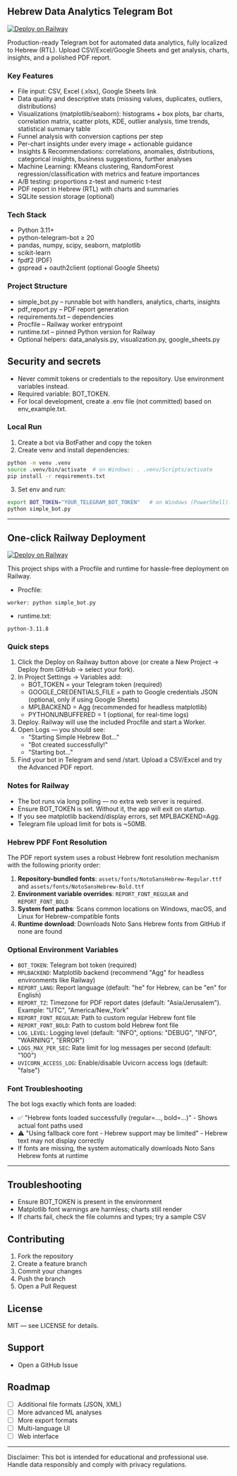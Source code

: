 ## Hebrew Data Analytics Telegram Bot

[![Deploy on Railway](https://railway.app/button.svg)](https://railway.app/new/template?templateUrl=https://github.com/Artisa111/hebrew-analytics-telegram-bot)

Production-ready Telegram bot for automated data analytics, fully localized to Hebrew (RTL). Upload CSV/Excel/Google Sheets and get analysis, charts, insights, and a polished PDF report.

### Key Features
- File input: CSV, Excel (.xlsx), Google Sheets link
- Data quality and descriptive stats (missing values, duplicates, outliers, distributions)
- Visualizations (matplotlib/seaborn): histograms + box plots, bar charts, correlation matrix, scatter plots, KDE, outlier analysis, time trends, statistical summary table
- Funnel analysis with conversion captions per step
- Per-chart insights under every image + actionable guidance
- Insights & Recommendations: correlations, anomalies, distributions, categorical insights, business suggestions, further analyses
- Machine Learning: KMeans clustering, RandomForest regression/classification with metrics and feature importances
- A/B testing: proportions z-test and numeric t-test
- PDF report in Hebrew (RTL) with charts and summaries
- SQLite session storage (optional)

### Tech Stack
- Python 3.11+
- python-telegram-bot ≥ 20
- pandas, numpy, scipy, seaborn, matplotlib
- scikit-learn
- fpdf2 (PDF)
- gspread + oauth2client (optional Google Sheets)

### Project Structure
- simple_bot.py – runnable bot with handlers, analytics, charts, insights
- pdf_report.py – PDF report generation
- requirements.txt – dependencies
- Procfile – Railway worker entrypoint
- runtime.txt – pinned Python version for Railway
- Optional helpers: data_analysis.py, visualization.py, google_sheets.py

## Security and secrets
- Never commit tokens or credentials to the repository. Use environment variables instead.
- Required variable: BOT_TOKEN.
- For local development, create a .env file (not committed) based on env_example.txt.

### Local Run
1) Create a bot via BotFather and copy the token
2) Create venv and install dependencies:
```bash
python -m venv .venv
source .venv/bin/activate  # on Windows: . .venv/Scripts/activate
pip install -r requirements.txt
```
3) Set env and run:
```bash
export BOT_TOKEN="YOUR_TELEGRAM_BOT_TOKEN"   # on Windows (PowerShell): $env:BOT_TOKEN="YOUR_TELEGRAM_BOT_TOKEN"
python simple_bot.py
```

---

## One-click Railway Deployment

[![Deploy on Railway](https://railway.app/button.svg)](https://railway.app/new/template?templateUrl=https://github.com/Artisa111/hebrew-analytics-telegram-bot)

This project ships with a Procfile and runtime for hassle-free deployment on Railway.

- Procfile:
```
worker: python simple_bot.py
```
- runtime.txt:
```
python-3.11.8
```

### Quick steps
1. Click the Deploy on Railway button above (or create a New Project → Deploy from GitHub → select your fork).
2. In Project Settings → Variables add:
   - BOT_TOKEN = your Telegram token (required)
   - GOOGLE_CREDENTIALS_FILE = path to Google credentials JSON (optional, only if using Google Sheets)
   - MPLBACKEND = Agg (recommended for headless matplotlib)
   - PYTHONUNBUFFERED = 1 (optional, for real-time logs)
3. Deploy. Railway will use the included Procfile and start a Worker.
4. Open Logs — you should see:
   - "Starting Simple Hebrew Bot..."
   - "Bot created successfully!"
   - "Starting bot..."
5. Find your bot in Telegram and send /start. Upload a CSV/Excel and try the Advanced PDF report.

### Notes for Railway
- The bot runs via long polling — no extra web server is required.
- Ensure BOT_TOKEN is set. Without it, the app will exit on startup.
- If you see matplotlib backend/display errors, set MPLBACKEND=Agg.
- Telegram file upload limit for bots is ~50MB.

### Hebrew PDF Font Resolution
The PDF report system uses a robust Hebrew font resolution mechanism with the following priority order:

1. **Repository-bundled fonts**: `assets/fonts/NotoSansHebrew-Regular.ttf` and `assets/fonts/NotoSansHebrew-Bold.ttf`
2. **Environment variable overrides**: `REPORT_FONT_REGULAR` and `REPORT_FONT_BOLD`
3. **System font paths**: Scans common locations on Windows, macOS, and Linux for Hebrew-compatible fonts
4. **Runtime download**: Downloads Noto Sans Hebrew fonts from GitHub if none are found

### Optional Environment Variables
- `BOT_TOKEN`: Telegram bot token (required)
- `MPLBACKEND`: Matplotlib backend (recommend "Agg" for headless environments like Railway)
- `REPORT_LANG`: Report language (default: "he" for Hebrew, can be "en" for English)
- `REPORT_TZ`: Timezone for PDF report dates (default: "Asia/Jerusalem"). Example: "UTC", "America/New_York"
- `REPORT_FONT_REGULAR`: Path to custom regular Hebrew font file
- `REPORT_FONT_BOLD`: Path to custom bold Hebrew font file
- `LOG_LEVEL`: Logging level (default: "INFO", options: "DEBUG", "INFO", "WARNING", "ERROR")
- `LOGS_MAX_PER_SEC`: Rate limit for log messages per second (default: "100")
- `UVICORN_ACCESS_LOG`: Enable/disable Uvicorn access logs (default: "false")

### Font Troubleshooting
The bot logs exactly which fonts are loaded:
- ✅ "Hebrew fonts loaded successfully (regular=..., bold=...)" - Shows actual font paths used
- ⚠️ "Using fallback core font - Hebrew support may be limited" - Hebrew text may not display correctly
- If fonts are missing, the system automatically downloads Noto Sans Hebrew fonts at runtime

---

## Troubleshooting
- Ensure BOT_TOKEN is present in the environment
- Matplotlib font warnings are harmless; charts still render
- If charts fail, check the file columns and types; try a sample CSV

## Contributing
1. Fork the repository
2. Create a feature branch
3. Commit your changes
4. Push the branch
5. Open a Pull Request

## License
MIT — see LICENSE for details.

## Support
- Open a GitHub Issue

## Roadmap
- [ ] Additional file formats (JSON, XML)
- [ ] More advanced ML analyses
- [ ] More export formats
- [ ] Multi-language UI
- [ ] Web interface

---

Disclaimer: This bot is intended for educational and professional use. Handle data responsibly and comply with privacy regulations.